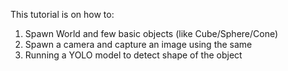 This tutorial is on how to:

1. Spawn World and few basic objects (like Cube/Sphere/Cone)
2. Spawn a camera and capture an image using the same
3. Running a YOLO model to detect shape of the object
